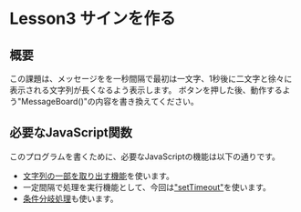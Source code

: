 # Lesson3 サインを作る

## 概要
この課題は、メッセージをを一秒間隔で最初は一文字、1秒後に二文字と徐々に表示される文字列が長くなるよう表示します。
ボタンを押した後、動作するよう"MessageBoard()"の内容を書き換えてください。
## 必要なJavaScript関数
このプログラムを書くために、必要なJavaScriptの機能は以下の通りです。

* [文字列の一部を取り出す機能](http://www.pori2.net/js/number/8.html)を使います。
* 一定間隔で処理を実行機能として、今回は["setTimeout"](http://www.pori2.net/js/timer/2.html)を使います。
* [条件分岐処理](http://www.pori2.net/js/kihon/10.html)も使います。
